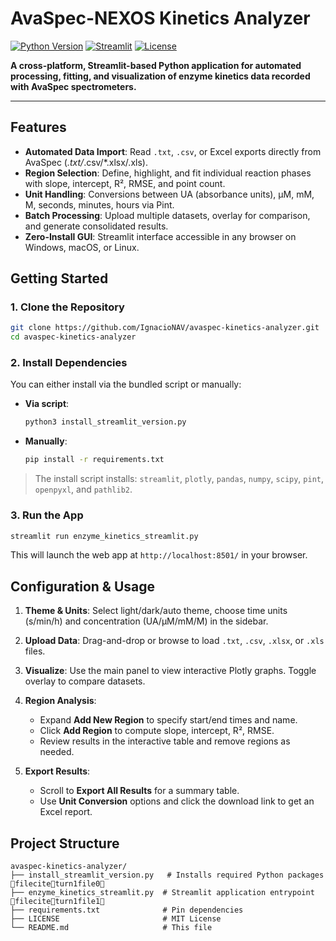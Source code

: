 # AvaSpec-NEXOS Kinetics Analyzer

[![Python Version](https://img.shields.io/badge/python-3.10%2B-blue)](https://www.python.org/)  [![Streamlit](https://img.shields.io/badge/streamlit-1.0%2B-orange)](https://streamlit.io/)  [![License](https://img.shields.io/badge/license-MIT-green)](LICENSE)

**A cross-platform, Streamlit-based Python application for automated processing, fitting, and visualization of enzyme kinetics data recorded with AvaSpec spectrometers.**

---

## Features

- **Automated Data Import**: Read `.txt`, `.csv`, or Excel exports directly from AvaSpec (*.txt/*.csv/*.xlsx/.xls).
- **Region Selection**: Define, highlight, and fit individual reaction phases with slope, intercept, R², RMSE, and point count.
- **Unit Handling**: Conversions between UA (absorbance units), µM, mM, M, seconds, minutes, hours via Pint.
- **Batch Processing**: Upload multiple datasets, overlay for comparison, and generate consolidated results.
- **Zero-Install GUI**: Streamlit interface accessible in any browser on Windows, macOS, or Linux.

## Getting Started

### 1. Clone the Repository
```bash
git clone https://github.com/IgnacioNAV/avaspec-kinetics-analyzer.git
cd avaspec-kinetics-analyzer
````

### 2. Install Dependencies

You can either install via the bundled script or manually:

* **Via script**:

  ```bash
  python3 install_streamlit_version.py
  ```
* **Manually**:

  ```bash
  pip install -r requirements.txt
  ```

> The install script installs: `streamlit`, `plotly`, `pandas`, `numpy`, `scipy`, `pint`, `openpyxl`, and `pathlib2`.

### 3. Run the App

```bash
streamlit run enzyme_kinetics_streamlit.py
```

This will launch the web app at `http://localhost:8501/` in your browser.

## Configuration & Usage

1. **Theme & Units**: Select light/dark/auto theme, choose time units (s/min/h) and concentration (UA/µM/mM/M) in the sidebar.
2. **Upload Data**: Drag-and-drop or browse to load `.txt`, `.csv`, `.xlsx`, or `.xls` files.
3. **Visualize**: Use the main panel to view interactive Plotly graphs. Toggle overlay to compare datasets.
4. **Region Analysis**:

   * Expand **Add New Region** to specify start/end times and name.
   * Click **Add Region** to compute slope, intercept, R², RMSE.
   * Review results in the interactive table and remove regions as needed.
5. **Export Results**:

   * Scroll to **Export All Results** for a summary table.
   * Use **Unit Conversion** options and click the download link to get an Excel report.

## Project Structure

```text
avaspec-kinetics-analyzer/
├── install_streamlit_version.py   # Installs required Python packages fileciteturn1file0
├── enzyme_kinetics_streamlit.py  # Streamlit application entrypoint fileciteturn1file1
├── requirements.txt              # Pin dependencies
├── LICENSE                       # MIT License
└── README.md                     # This file
```

